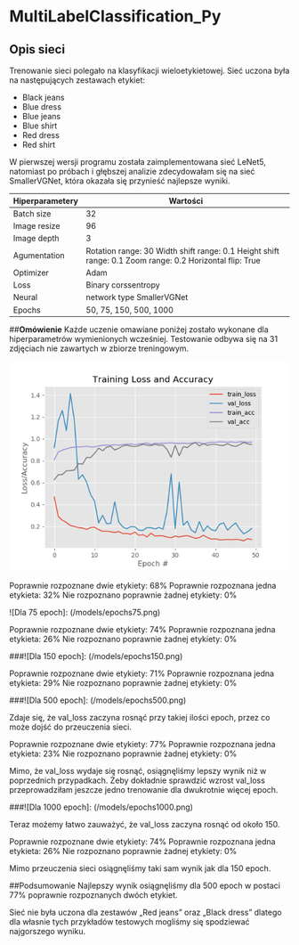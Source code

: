 # MultiLabelClassification_Py

## **Opis sieci** 
Trenowanie sieci polegało na klasyfikacji wieloetykietowej. Sieć uczona była na następujących zestawach etykiet: 
* Black jeans
* Blue dress
* Blue jeans
* Blue shirt
* Red dress 
* Red shirt 
 
W pierwszej wersji programu została zaimplementowana sieć LeNet5, natomiast po próbach i głębszej analizie zdecydowałam się na sieć SmallerVGNet, która okazała się przynieść najlepsze wyniki.
  

Hiperparametery | Wartości
------------ | -------------
Batch size | 32 
Image resize | 96 
Image depth | 3 
Agumentation | Rotation range: 30 Width shift range: 0.1  Height shift range: 0.1 Zoom range: 0.2 Horizontal flip: True 
Optimizer | Adam 
Loss | Binary corssentropy 
Neural | network type SmallerVGNet 
Epochs | 50, 75, 150, 500, 1000 

##**Omówienie** 
Każde uczenie omawiane poniżej zostało wykonane dla hiperparametrów wymienionych wcześniej. Testowanie odbywa się na 31 zdjęciach nie zawartych w zbiorze treningowym. 
 
![Dla 50 epoch](/models/epochs50.png)
 
Poprawnie rozpoznane dwie etykiety: 68% 
Poprawnie rozpoznana jedna etykieta: 32% 
Nie rozpoznano poprawnie żadnej etykiety: 0% 
 
![Dla 75 epoch]: 
(/models/epochs75.png)

Poprawnie rozpoznane dwie etykiety: 74% 
Poprawnie rozpoznana jedna etykieta: 26% 
Nie rozpoznano poprawnie żadnej etykiety: 0% 
 
###![Dla 150 epoch]: 
(/models/epochs150.png)
 
Poprawnie rozpoznane dwie etykiety: 71% 
Poprawnie rozpoznana jedna etykieta: 29% 
Nie rozpoznano poprawnie żadnej etykiety: 0% 
 
###![Dla 500 epoch]: 
(/models/epochs500.png)
 
Zdaje się, że val_loss zaczyna rosnąć przy takiej ilości epoch, przez co może dojść do przeuczenia sieci. 
 
Poprawnie rozpoznane dwie etykiety: 77% 
Poprawnie rozpoznana jedna etykieta: 23% 
Nie rozpoznano poprawnie żadnej etykiety: 0% 
 
Mimo, że val_loss wydaje się rosnąć, osiągnęliśmy lepszy wynik niż w poprzednich przypadkach. Żeby dokładnie sprawdzić wzrost val_loss przeprowadziłam jeszcze jedno trenowanie dla dwukrotnie więcej epoch. 
 
###![Dla 1000 epoch]: 
(/models/epochs1000.png)
 
Teraz możemy łatwo zauważyć, że val_loss zaczyna rosnąć od około 150. 
 
Poprawnie rozpoznane dwie etykiety: 74% 
Poprawnie rozpoznana jedna etykieta: 26% 
Nie rozpoznano poprawnie żadnej etykiety: 0% 
 
Mimo przeuczenia sieci osiągnęliśmy taki sam wynik jak dla 150 epoch. 
 
##Podsumowanie 
Najlepszy wynik osiągnęliśmy dla 500 epoch w postaci 77% poprawnie rozpoznanych dwóch etykiet. 
 
Sieć nie była uczona dla zestawów „Red jeans” oraz „Black dress” dlatego dla własnie tych przykładów testowych mogliśmy się spodziewać najgorszego wyniku. 
